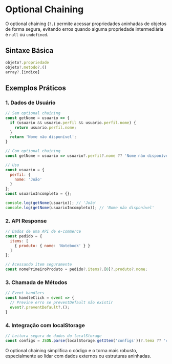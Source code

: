 # Optional Chaining

O optional chaining (`?.`) permite acessar propriedades aninhadas de objetos de forma segura, evitando erros quando alguma propriedade intermediária é `null` ou `undefined`.

## Sintaxe Básica
```javascript
objeto?.propriedade
objeto?.metodo?.()
array?.[indice]
```

## Exemplos Práticos

### 1. Dados de Usuário
```javascript
// Sem optional chaining
const getNome = usuario => {
  if (usuario && usuario.perfil && usuario.perfil.nome) {
    return usuario.perfil.nome;
  }
  return 'Nome não disponível';
}

// Com optional chaining
const getNome = usuario => usuario?.perfil?.nome ?? 'Nome não disponível';

// Uso
const usuario = {
  perfil: {
    nome: 'João'
  }
};
const usuarioIncompleto = {};

console.log(getNome(usuario)); // 'João'
console.log(getNome(usuarioIncompleto)); // 'Nome não disponível'
```

### 2. API Response
```javascript
// Dados de uma API de e-commerce
const pedido = {
  items: [
    { produto: { nome: 'Notebook' } }
  ]
};

// Acessando item seguramente
const nomePrimeiroProduto = pedido?.items?.[0]?.produto?.nome;
```

### 3. Chamada de Métodos
```javascript
// Event handlers
const handleClick = event => {
  // Previne erro se preventDefault não existir
  event?.preventDefault?.();
}
```

### 4. Integração com localStorage
```javascript
// Leitura segura de dados do localStorage
const configs = JSON.parse(localStorage.getItem('configs'))?.tema ?? 'claro';
```

O optional chaining simplifica o código e o torna mais robusto, especialmente ao lidar com dados externos ou estruturas aninhadas.
